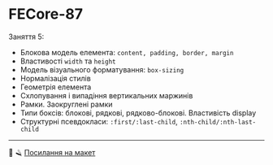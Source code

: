 # FECore-87

Заняття 5:

- Блокова модель елемента: `content, padding, border, margin`
- Властивості `width` та `height`
- Модель візуального форматування: `box-sizing`
- Нормалізація стилів
- Геометрія елемента
- Схлопування і випадіння вертикальних маржинів
- Рамки. Заокруглені рамки
- Типи боксів: блокові, рядкові, рядково-блокові. Властивість display
- Структурні псевдокласи: `:first/:last-сhild`, `:nth-child/:nth-last-child`

---

💈 🪒
[Посилання на макет](https://www.figma.com/file/z6Rb84e4NKxe66QNokOWA8/Barbershop-EN?node-id=1374%3A32)
